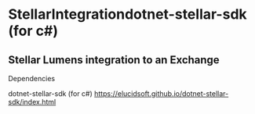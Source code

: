 # StellarIntegrationdotnet-stellar-sdk (for c#)
## Stellar Lumens integration to an Exchange


Dependencies

dotnet-stellar-sdk (for c#)
https://elucidsoft.github.io/dotnet-stellar-sdk/index.html



